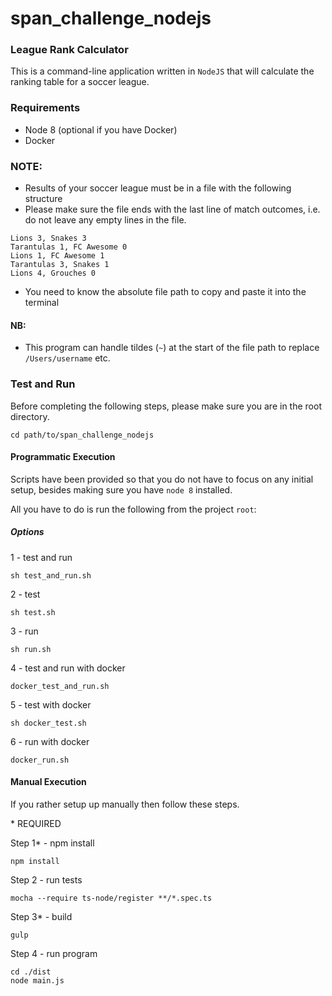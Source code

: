 # span_challenge_nodejs #

### League Rank Calculator

This is a command-line application written in `NodeJS` that will calculate the ranking table for a
soccer league.

### Requirements

- Node 8 (optional if you have Docker)
- Docker

### NOTE:
- Results of your soccer league must be in a file with the following structure
- Please make sure the file ends with the last line of match outcomes, i.e. do not leave any empty lines in the file.

```
Lions 3, Snakes 3
Tarantulas 1, FC Awesome 0
Lions 1, FC Awesome 1
Tarantulas 3, Snakes 1
Lions 4, Grouches 0
```

- You need to know the absolute file path to copy and paste it into the terminal

#### NB:
- This program can handle tildes (`~`) at the start of the file path to replace `/Users/username` etc. 

### Test and Run
Before completing the following steps, please make sure you are in the root directory.

``` 
cd path/to/span_challenge_nodejs
```

#### Programmatic Execution

Scripts have been provided so that you do not have to focus on any initial setup, besides making sure you have `node 8` installed.

All you have to do is run the following from the project `root`:

##### Options

1 - test and run
``` 
sh test_and_run.sh
```
2 - test
``` 
sh test.sh
```
3 - run
``` 
sh run.sh
```
4 - test and run with docker
``` 
docker_test_and_run.sh
```
5 - test with docker
``` 
sh docker_test.sh
```
6 - run with docker
``` 
docker_run.sh
```

#### Manual Execution
If you rather setup up manually then follow these steps.

\* REQUIRED

Step 1* - npm install
```
npm install
```

Step 2 - run tests
``` 
mocha --require ts-node/register **/*.spec.ts
```

Step 3* - build
```
gulp
```

Step 4 - run program
```
cd ./dist
node main.js 
```

